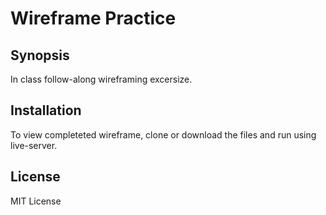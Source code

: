 # Wireframe Practice  
  
## Synopsis  
  
In class follow-along wireframing excersize.  
  
## Installation  
  
To view completeted wireframe, clone or download the files and run using live-server.  
  
## License  
  
MIT License  